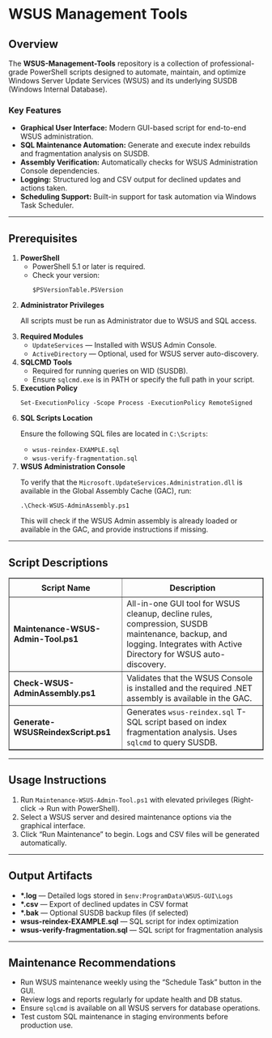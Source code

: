 <div>
  <h1>WSUS Management Tools</h1>

  <h2>Overview</h2>
  <p>
    The <strong>WSUS-Management-Tools</strong> repository is a collection of professional-grade PowerShell scripts designed to automate, maintain, and optimize Windows Server Update Services (WSUS) and its underlying SUSDB (Windows Internal Database).
  </p>

  <h3>Key Features</h3>
  <ul>
    <li><strong>Graphical User Interface:</strong> Modern GUI-based script for end-to-end WSUS administration.</li>
    <li><strong>SQL Maintenance Automation:</strong> Generate and execute index rebuilds and fragmentation analysis on SUSDB.</li>
    <li><strong>Assembly Verification:</strong> Automatically checks for WSUS Administration Console dependencies.</li>
    <li><strong>Logging:</strong> Structured log and CSV output for declined updates and actions taken.</li>
    <li><strong>Scheduling Support:</strong> Built-in support for task automation via Windows Task Scheduler.</li>
  </ul>

  <hr />

  <h2>Prerequisites</h2>
  <ol>
    <li>
      <strong>PowerShell</strong>
      <ul>
        <li>PowerShell 5.1 or later is required.</li>
        <li>Check your version:
          <pre><code>$PSVersionTable.PSVersion</code></pre>
        </li>
      </ul>
    </li>
    <li>
      <strong>Administrator Privileges</strong>
      <p>All scripts must be run as Administrator due to WSUS and SQL access.</p>
    </li>
    <li>
      <strong>Required Modules</strong>
      <ul>
        <li><code>UpdateServices</code> — Installed with WSUS Admin Console.</li>
        <li><code>ActiveDirectory</code> — Optional, used for WSUS server auto-discovery.</li>
      </ul>
    </li>
    <li>
      <strong>SQLCMD Tools</strong>
      <ul>
        <li>Required for running queries on WID (SUSDB).</li>
        <li>Ensure <code>sqlcmd.exe</code> is in PATH or specify the full path in your script.</li>
      </ul>
    </li>
    <li>
      <strong>Execution Policy</strong>
      <pre><code>Set-ExecutionPolicy -Scope Process -ExecutionPolicy RemoteSigned</code></pre>
    </li>
    <li>
      <strong>SQL Scripts Location</strong>
      <p>Ensure the following SQL files are located in <code>C:\Scripts</code>:</p>
      <ul>
        <li><code>wsus-reindex-EXAMPLE.sql</code></li>
        <li><code>wsus-verify-fragmentation.sql</code></li>
      </ul>
    </li>
    <li>
      <strong>WSUS Administration Console</strong>
      <p>
        To verify that the <code>Microsoft.UpdateServices.Administration.dll</code> is available in the Global Assembly Cache (GAC), run:
      </p>
      <pre><code>.\Check-WSUS-AdminAssembly.ps1</code></pre>
      <p>
        This will check if the WSUS Admin assembly is already loaded or available in the GAC, and provide instructions if missing.
      </p>
    </li>
  </ol>

  <hr />

  <h2>Script Descriptions</h2>
  <table border="1" style="border-collapse: collapse; width: 100%;">
    <thead>
      <tr>
        <th style="padding: 8px;">Script Name</th>
        <th style="padding: 8px;">Description</th>
      </tr>
    </thead>
    <tbody>
      <tr>
        <td><strong>Maintenance-WSUS-Admin-Tool.ps1</strong></td>
        <td>All-in-one GUI tool for WSUS cleanup, decline rules, compression, SUSDB maintenance, backup, and logging. Integrates with Active Directory for WSUS auto-discovery.</td>
      </tr>
      <tr>
        <td><strong>Check-WSUS-AdminAssembly.ps1</strong></td>
        <td>Validates that the WSUS Console is installed and the required .NET assembly is available in the GAC.</td>
      </tr>
      <tr>
        <td><strong>Generate-WSUSReindexScript.ps1</strong></td>
        <td>Generates <code>wsus-reindex.sql</code> T-SQL script based on index fragmentation analysis. Uses <code>sqlcmd</code> to query SUSDB.</td>
      </tr>
    </tbody>
  </table>

  <hr />

  <h2>Usage Instructions</h2>
  <ol>
    <li>Run <code>Maintenance-WSUS-Admin-Tool.ps1</code> with elevated privileges (Right-click → Run with PowerShell).</li>
    <li>Select a WSUS server and desired maintenance options via the graphical interface.</li>
    <li>Click “Run Maintenance” to begin. Logs and CSV files will be generated automatically.</li>
  </ol>

  <hr />

  <h2>Output Artifacts</h2>
  <ul>
    <li><strong>*.log</strong> — Detailed logs stored in <code>$env:ProgramData\WSUS-GUI\Logs</code></li>
    <li><strong>*.csv</strong> — Export of declined updates in CSV format</li>
    <li><strong>*.bak</strong> — Optional SUSDB backup files (if selected)</li>
    <li><strong>wsus-reindex-EXAMPLE.sql</strong> — SQL script for index optimization</li>
    <li><strong>wsus-verify-fragmentation.sql</strong> — SQL script for fragmentation analysis</li>
  </ul>

  <hr />

  <h2>Maintenance Recommendations</h2>
  <ul>
    <li>Run WSUS maintenance weekly using the “Schedule Task” button in the GUI.</li>
    <li>Review logs and reports regularly for update health and DB status.</li>
    <li>Ensure <code>sqlcmd</code> is available on all WSUS servers for database operations.</li>
    <li>Test custom SQL maintenance in staging environments before production use.</li>
  </ul>
</div>
